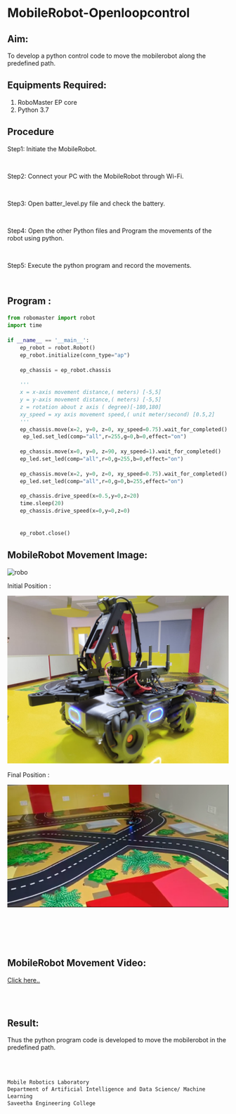 # MobileRobot-Openloopcontrol
## Aim:

To develop a python control code to move the mobilerobot along the predefined path.

## Equipments Required:
1. RoboMaster EP core
2. Python 3.7

## Procedure

Step1: Initiate the MobileRobot.

<br/>

Step2: Connect your PC with the MobileRobot through Wi-Fi.

<br/>

Step3: Open batter_level.py file and check the battery.

<br/>

Step4: Open the other Python files and Program the movements of the robot using python.

<br/>

Step5: Execute the python program and record the movements.

<br/>

## Program :
```python
from robomaster import robot
import time

if __name__ == '__main__':
    ep_robot = robot.Robot()
    ep_robot.initialize(conn_type="ap")

    ep_chassis = ep_robot.chassis

    '''
    x = x-axis movement distance,( meters) [-5,5]
    y = y-axis movement distance,( meters) [-5,5]
    z = rotation about z axis ( degree)[-180,180]
    xy_speed = xy axis movement speed,( unit meter/second) [0.5,2]
    '''
    ep_chassis.move(x=2, y=0, z=0, xy_speed=0.75).wait_for_completed()
     ep_led.set_led(comp="all",r=255,g=0,b=0,effect="on")   

    ep_chassis.move(x=0, y=0, z=90, xy_speed=1).wait_for_completed()
    ep_led.set_led(comp="all",r=0,g=255,b=0,effect="on")

    ep_chassis.move(x=2, y=0, z=0, xy_speed=0.75).wait_for_completed()
    ep_led.set_led(comp="all",r=0,g=0,b=255,effect="on")

    ep_chassis.drive_speed(x=0.5,y=0,z=20)
    time.sleep(20)
    ep_chassis.drive_speed(x=0,y=0,z=0)

    
    ep_robot.close()
```

## MobileRobot Movement Image:

![robo](./img/robomaster.png)

Initial Position :

![](./img/initial.PNG)


Final Position :

![](./img/final.PNG)

<br/>
<br/>
<br/>
<br/>

## MobileRobot Movement Video:

[Click here..](https://youtu.be/sKk5DK3k2eg)

<br/>
<br/>


## Result:
Thus the python program code is developed to move the mobilerobot in the predefined path.


<br/>
<br/>

```
Mobile Robotics Laboratory
Department of Artificial Intelligence and Data Science/ Machine Learning
Saveetha Engineering College
```
